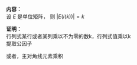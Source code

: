 **内容：**    
设 $E$ 是单位矩阵， 则 $|E(i(k))|=k$     
    
**证明：**    
行列式某行或者某列乘以不为零的数k，行列式值乘以k    
提取公因子    
    
或者，主对角线元素乘积    

